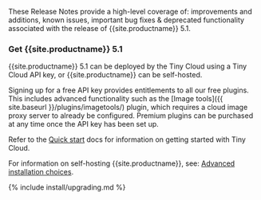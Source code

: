 These Release Notes provide a high-level coverage of: improvements and additions, known issues, important bug fixes & deprecated functionality associated with the release of {{site.productname}} 5.1.


### Get {{site.productname}} 5.1
{{site.productname}} 5.1 can be deployed by the Tiny Cloud using a Tiny Cloud API key, or {{site.productname}} can be self-hosted.

Signing up for a free API key provides entitlements to all our free plugins. This includes advanced functionality such as the [Image tools]({{  site.baseurl }}/plugins/imagetools/) plugin, which requires a cloud image proxy server to already be configured. Premium plugins can be purchased at any time once the API key has been set up.

Refer to the [Quick start]({{site.baseurl}}/quick-start) docs for information on getting started with Tiny Cloud.

For information on self-hosting {{site.productname}}, see: [Advanced installation choices]({{site.baseurl}}/general-configuration-guide/advanced-install/).

{% include install/upgrading.md %}
